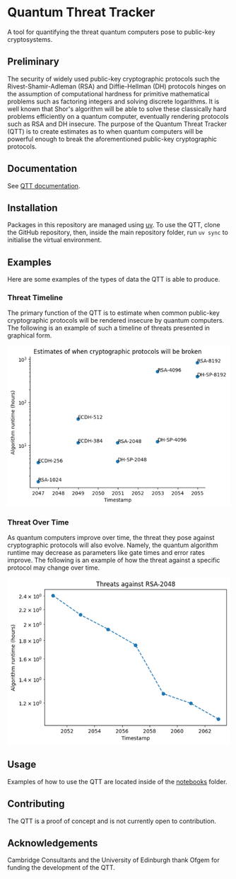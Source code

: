 # Quantum Threat Tracker

A tool for quantifying the threat quantum computers pose to public-key cryptosystems. 

## Preliminary

The security of widely used public-key cryptographic protocols such the Rivest-Shamir-Adleman (RSA) and Diffie-Hellman (DH) protocols hinges on the assumption of computational hardness for primitive mathematical problems such as factoring integers and solving discrete logarithms. It is well known that Shor's algorithm will be able to solve these classically hard problems efficiently on a quantum computer, eventually rendering protocols such as RSA and DH insecure. The purpose of the Quantum Threat Tracker (QTT) is to create estimates as to when quantum computers will be powerful enough to break the aforementioned public-key cryptographic protocols.

## Documentation

See [QTT documentation](https://qec-codes.github.io/QuantumThreatTracker/).

## Installation

Packages in this repository are managed using [uv](https://docs.astral.sh/uv/). To use the QTT, clone the GitHub repository, then, inside the main repository folder, run `uv sync` to initialise the virtual environment.

## Examples

Here are some examples of the types of data the QTT is able to produce.

### Threat Timeline

The primary function of the QTT is to estimate when common public-key cryptographic protocols will be rendered insecure by quantum computers. The following is an example of such a timeline of threats presented in graphical form.

![QTT Output](./assets/qtt-output.png)

### Threat Over Time

As quantum computers improve over time, the threat they pose against cryptographic protocols will also evolve. Namely, the quantum algorithm runtime may decrease as parameters like gate times and error rates improve. The following is an example of how the threat against a specific protocol may change over time.

![QTT Output](./assets/rsa-threat-over-time.png)

## Usage

Examples of how to use the QTT are located inside of the [notebooks](https://github.com/qec-codes/QuantumThreatTracker/tree/main/notebooks) folder.

## Contributing

The QTT is a proof of concept and is not currently open to contribution.

## Acknowledgements

Cambridge Consultants and the University of Edinburgh thank Ofgem for funding the development of the QTT.